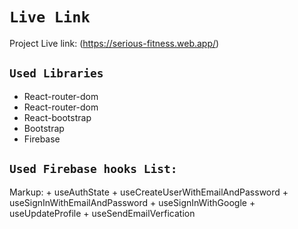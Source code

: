 
# `Live Link`
Project Live link: (https://serious-fitness.web.app/)

## `Used Libraries`
+ React-router-dom
+ React-router-dom
+ React-bootstrap
+ Bootstrap
+ Firebase

## `Used Firebase hooks List:`
Markup: + useAuthState
        + useCreateUserWithEmailAndPassword
        + useSignInWithEmailAndPassword
        + useSignInWithGoogle
        + useUpdateProfile
        + useSendEmailVerfication







